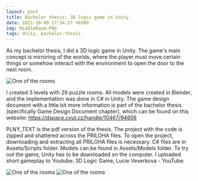 ```yaml
---
layout: post
title: Bachelor thesis: 3D logic game in Unity
date: 2021-10-09 17:34:27 +0300
img: MiddleRoom.PNG
tags: Unity, bachelor-thesis
---
```

As my bachelor thesis, I did a 3D logic game in Unity. 
The game's main concept is mirroring of the worlds, where the player must move certain things or somehow interact with the environment to open the door to the next room. 

![One of the rooms]({{site.baseurl}}/images/pages/BP/room3_7.jpg)

I created 3 levels with 29 puzzle rooms. All models were created in Blender, and the implementation was done in C# in Unity. The game design document with a little bit more information  is part of the bachelor thesis (specifically Game Design Document chapter), which can be found on this website: https://dspace.cvut.cz/handle/10467/94656

PLNY_TEXT is the pdf version of the thesis. The project with the code is zipped and shattered across the PRILOHA files. To open the project, downloading and extracting all PRILOHA files is necessary. C# files are in Assets/Scripts folder. Models can be found in Assets/Models folder. To try out the game, Unity has to be downloaded on the computer. I uploaded short gameplay to Youtube: 3D Logic Game, Lucie Veverkova - YouTube.

![One of the rooms]({{site.baseurl}}/images/pages/BP/playerBlender.jpg)
![One of the rooms]({{site.baseurl}}/images/pages/BP/modularComponentCombination.jpg)


